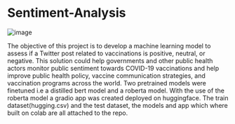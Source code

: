 # Sentiment-Analysis
![image](https://user-images.githubusercontent.com/105258546/214768607-ea708728-0032-4c9c-88a0-c768cbb1ba00.png)

The objective of this project is to develop a machine learning model to assess if a Twitter post related to vaccinations is 
positive, neutral, or negative. This solution could help governments and other public health actors monitor public sentiment towards COVID-19 vaccinations
and help improve public health policy, vaccine communication strategies, and vaccination programs across the world.
Two pretrained models were finetuned i.e a distilled bert model and a roberta model. With the use of the roberta model a gradio app was created deployed 
on huggingface.
The train dataset(hugging.csv) and the test dataset, the models and app which where built on colab are all attached to the repo.
